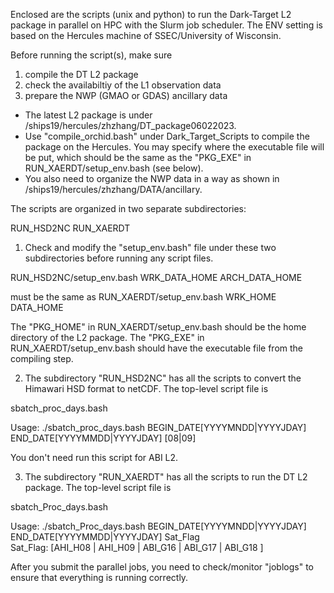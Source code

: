 Enclosed are the scripts (unix and python) to run the Dark-Target L2 package in parallel on HPC with the Slurm job scheduler. The ENV setting is based on the Hercules machine of SSEC/University of Wisconsin. 

Before running the script(s), make sure
1) compile the DT L2 package
2) check the availabiltiy of the L1 observation data
3) prepare the NWP (GMAO or GDAS) ancillary data

* The latest L2 package is under /ships19/hercules/zhzhang/DT_package06022023. 
* Use "compile_orchid.bash" under Dark_Target_Scripts to compile the package on the Hercules. You may specify where the executable file will be put, which should be the same as the "PKG_EXE" in RUN_XAERDT/setup_env.bash (see below).
* You also need to organize the NWP data in a way as shown in /ships19/hercules/zhzhang/DATA/ancillary. 



The scripts are organized in two separate subdirectories:

RUN_HSD2NC  RUN_XAERDT


1) Check and modify the  "setup_env.bash" file under these two subdirectories before running any script files.


RUN_HSD2NC/setup_env.bash
WRK_DATA_HOME
ARCH_DATA_HOME

must be the same as RUN_XAERDT/setup_env.bash
WRK_HOME
DATA_HOME

The "PKG_HOME" in RUN_XAERDT/setup_env.bash should be the home directory of the L2 package.
The "PKG_EXE"  in RUN_XAERDT/setup_env.bash should have the executable file from the compiling step.

2) The subdirectory "RUN_HSD2NC" has all the scripts to convert the Himawari HSD format to netCDF. The top-level script file is 

sbatch_proc_days.bash

Usage: ./sbatch_proc_days.bash BEGIN_DATE[YYYYMNDD|YYYYJDAY] END_DATE[YYYYMMDD|YYYYJDAY] [08|09]

You don't need run this script for ABI L2.

3) The subdirectory "RUN_XAERDT" has all the scripts to run the DT L2 package. The top-level script file is 

sbatch_Proc_days.bash

Usage: ./sbatch_Proc_days.bash BEGIN_DATE[YYYYMNDD|YYYYJDAY] END_DATE[YYYYMMDD|YYYYJDAY] Sat_Flag  
Sat_Flag: [AHI_H08 | AHI_H09 | ABI_G16 | ABI_G17 | ABI_G18 ]



After you submit the parallel jobs, you need to check/monitor "joblogs" to ensure that everything is running correctly. 
